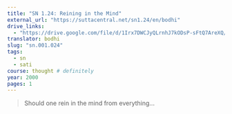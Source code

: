 ```yaml
---
title: "SN 1.24: Reining in the Mind"
external_url: "https://suttacentral.net/sn1.24/en/bodhi"
drive_links:
  - "https://drive.google.com/file/d/1Irx7DWCJyQLrnhJ7kODsP-sFtQ7AreXQ/view?usp=drivesdk"
translator: bodhi
slug: "sn.001.024"
tags:
  - sn
  - sati
course: thought # definitely
year: 2000
pages: 1
---
```


> Should one rein in the mind from everything...
